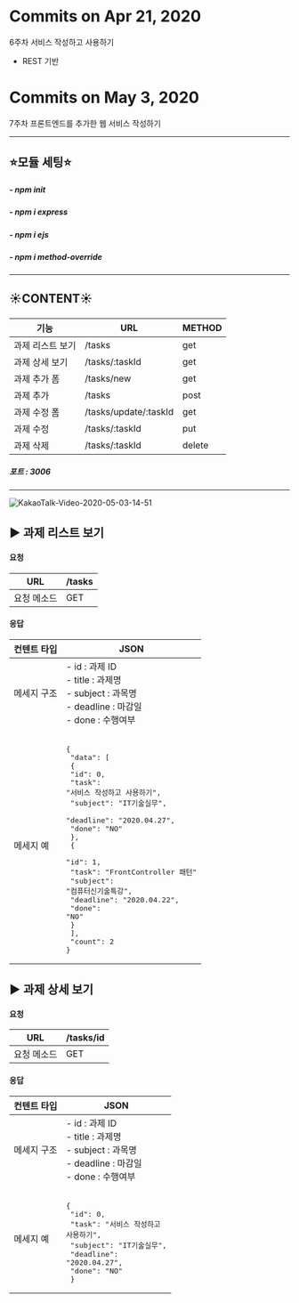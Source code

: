 #  Commits on Apr 21, 2020
6주차 서비스 작성하고 사용하기

- REST 기반

#  Commits on May 3, 2020
7주차 프론트엔드를 추가한 웹 서비스 작성하기



--------------

## ⭐️모듈 세팅⭐️
##### - npm init

##### - npm i express

##### - npm i ejs

##### - npm i method-override

------



## ☀️CONTENT☀️

##### 

| 기능             | URL                   | METHOD |
| ---------------- | --------------------- | ------ |
| 과제 리스트 보기 | /tasks                | get    |
| 과제 상세 보기   | /tasks/:taskId        | get    |
| 과제 추가 폼     | /tasks/new            | get    |
| 과제 추가        | /tasks                | post   |
| 과제 수정 폼     | /tasks/update/:taskId | get    |
| 과제 수정        | /tasks/:taskId        | put    |
| 과제 삭제        | /tasks/:taskId        | delete |

##### **포트 : 3006**

------



![KakaoTalk-Video-2020-05-03-14-51](https://user-images.githubusercontent.com/50395024/80905216-dd1ec180-8d4d-11ea-9c47-bd7374d6a60d.gif)



## ▶️  과제 리스트 보기



#### 요청

| URL         | /tasks |
| ----------- | ------ |
| 요청 메소드 | GET    |

#### 응답

| 컨텐트 타입 | JSON                                                         |
| ----------- | ------------------------------------------------------------ |
| 메세지 구조 | - id : 과제 ID<br />- title : 과제명 <br />- subject : 과목명 <br />- deadline : 마감일 <br />- done : 수행여부 |
| 메세지 예   | <pre><br />{<br />    "data": [<br />    {<br />        "id": 0,<br />        "task": "서비스 작성하고 사용하기",<br />        "subject": "IT기술실무",<br />        "deadline": "2020.04.27",<br />        "done": "NO"<br />    },<br />    {<br />        "id": 1,<br />        "task": "FrontController 패턴"<br />        "subject": "컴퓨터신기술특강",<br />        "deadline": "2020.04.22",<br />     "done": "NO"<br />    }<br />    ],<br />    "count": 2<br />}</pre> |







## ▶️  과제 상세 보기

#### 요청

| URL         | /tasks/id |
| ----------- | --------- |
| 요청 메소드 | GET       |

#### 응답

| 컨텐트 타입 | JSON                                                         |
| ----------- | ------------------------------------------------------------ |
| 메세지 구조 | - id : 과제 ID<br />- title : 과제명 <br />- subject : 과목명 <br />- deadline : 마감일 <br />- done : 수행여부 |
| 메세지 예   | <pre><br />{<br />    "id": 0,<br />    "task": "서비스 작성하고 사용하기",<br />    "subject": "IT기술실무",<br />    "deadline": "2020.04.27",<br />    "done": "NO"<br /> }</pre> |





